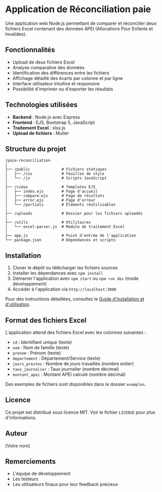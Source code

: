 # Application de Réconciliation paie

Une application web Node.js permettant de comparer et réconcilier deux fichiers Excel contenant des données APEI (Allocations Pour Enfants et Invalides).

## Fonctionnalités

- Upload de deux fichiers Excel
- Analyse comparative des données
- Identification des différences entre les fichiers
- Affichage détaillé des écarts par colonne et par ligne
- Interface utilisateur intuitive et responsive
- Possibilité d'imprimer ou d'exporter les résultats

## Technologies utilisées

- **Backend** : Node.js avec Express
- **Frontend** : EJS, Bootstrap 5, JavaScript
- **Traitement Excel** : xlsx.js
- **Upload de fichiers** : Multer

## Structure du projet

```
/paie-reconciliation
│
├── /public              # Fichiers statiques
│   ├── /css             # Feuilles de style
│   └── /js              # Scripts JavaScript
│
├── /views               # Templates EJS
│   ├── index.ejs        # Page d'accueil
│   ├── compare.ejs      # Page de résultats
│   ├── error.ejs        # Page d'erreur
│   └── /partials        # Éléments réutilisables
│
├── /uploads             # Dossier pour les fichiers uploadés
│
├── /utils               # Utilitaires
│   └── excel-parser.js  # Module de traitement Excel
│
├── app.js               # Point d'entrée de l'application
└── package.json         # Dépendances et scripts
```

## Installation

1. Cloner le dépôt ou télécharger les fichiers sources
2. Installer les dépendances avec `npm install`
3. Démarrer l'application avec `npm start` ou `npm run dev` (mode développement)
4. Accéder à l'application via `http://localhost:3000`

Pour des instructions détaillées, consultez le [Guide d'installation et d'utilisation](INSTALLATION.md).

## Format des fichiers Excel

L'application attend des fichiers Excel avec les colonnes suivantes :

- `id` : Identifiant unique (texte)
- `nom` : Nom de famille (texte)
- `prenom` : Prénom (texte)
- `departement` : Département/Service (texte)
- `jours_prestes` : Nombre de jours travaillés (nombre entier)
- `taux_journalier` : Taux journalier (nombre décimal)
- `montant_apei` : Montant APEI calculé (nombre décimal)

Des exemples de fichiers sont disponibles dans le dossier `examples`.

## Licence

Ce projet est distribué sous licence MIT. Voir le fichier `LICENSE` pour plus d'informations.

## Auteur

[Votre nom]

## Remerciements

- L'équipe de développement
- Les testeurs
- Les utilisateurs finaux pour leur feedback précieux